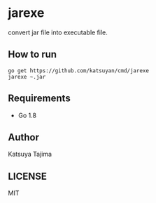 # jarexe

convert jar file into executable file.

## How to run

    go get https://github.com/katsuyan/cmd/jarexe
    jarexe ~.jar

## Requirements

* Go 1.8

## Author

Katsuya Tajima

## LICENSE

MIT
